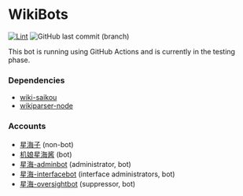 # WikiBots
[![Lint](https://github.com/lovelyCARDINAL/WikiBots/actions/workflows/Lint.yaml/badge.svg)](https://github.com/lovelyCARDINAL/WikiBots/actions/workflows/Lint.yaml)
![GitHub last commit (branch)](https://img.shields.io/github/last-commit/lovelyCARDINAL/WikiBots/main)

This bot is running using GitHub Actions and is currently in the testing phase.

### Dependencies
 - [wiki-saikou](https://github.com/moegirlwiki/wiki-saikou)
 - [wikiparser-node](https://github.com/bhsd-harry/wikiparser-node)

### Accounts
 - [星海子](https://mzh.moegirl.org.cn/_?curid=389564) (non-bot)
 - [机娘星海酱](https://mzh.moegirl.org.cn/_?curid=437132) (bot)
 - [星海-adminbot](https://mzh.moegirl.org.cn/_?curid=485746) (administrator, bot)
 - [星海-interfacebot](https://mzh.moegirl.org.cn/_?curid=536924) (interface administrators, bot)
 - [星海-oversightbot](https://mzh.moegirl.org.cn/_?curid=546174) (suppressor, bot)